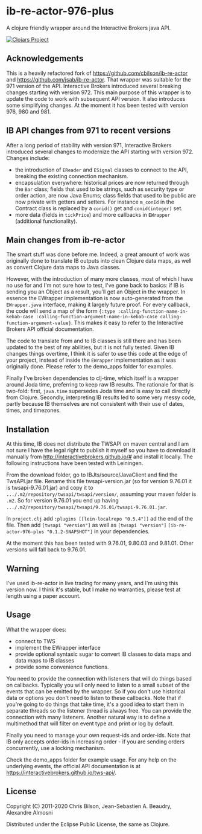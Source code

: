 # ib-re-actor-976-plus

A clojure friendly wrapper around the Interactive Brokers java API.

[![Clojars Project](https://img.shields.io/clojars/v/ib-re-actor-976-plus.svg)](https://clojars.org/ib-re-actor-976-plus)

## Acknowledgements

This is a heavily refactored fork of https://github.com/cbilson/ib-re-actor and https://github.com/jsab/ib-re-actor. That wrapper was suitable for the 971 version of the API. Interactive Brokers introduced several breaking changes starting with version 972. This main purpose of this wrapper is to update the code to work with subsequent API version. It also introduces some simplifying changes. At the moment it has been tested with version 976, 980 and 981.

## IB API changes from 971 to recent versions

After a long period of stability with version 971, Interactive Brokers introduced several changes to modernize the API starting with version 972. Changes include:
* the introduction of `EReader` and `ESignal` classes to connect to the API, breaking the existing connection mechanism.
* encapsulation everywhere: historical prices are now returned through the `Bar` class; fields that used to be strings, such as security type or order action, are now Java Enums; class fields that used to be public are now private with getters and setters. For instance `m_conId` in the Contract class is replaced by a `conid()` get and `conid(integer)` set.
* more data (fields in `tickPrice`) and more callbacks in `EWrapper` (additional functionality).

## Main changes from ib-re-actor

The smart stuff was done before me. Indeed, a great amount of work was originally done to translate IB outputs into clean Clojure data maps, as well as convert Clojure data maps to Java classes.

However, with the introduction of many more classes, most of which I have no use for and I'm not sure how to test, I've gone back to basics: if IB is sending you an Object as a result, you'll get an Object in the wrapper.  In essence the EWrapper implementation is now auto-generated from the `EWrapper.java` interface, making it largely future proof. For every callback, the code will send a map of the form `{:type :calling-function-name-in-kebab-case :calling-function-argument-name-in-kebab-case calling-function-argument-value}`. This makes it easy to refer to the Interactive Brokers API official documentation.

The code to translate from and to IB classes is still there and has been updated to the best of my abilities, but it is not fully tested. Given IB changes things overtime, I think it is safer to use this code at the edge of your project, instead of inside the `EWrapper` implementation as it was originally done. Please refer to the demo_apps folder for examples.

Finally I've broken dependencies to clj-time, which itself is a wrapper around Joda time, preferring to keep raw IB results. The rationale for that is two-fold: first, `java.time` supersedes Joda time and is easy to call directly from Clojure. Secondly, interpreting IB results led to some very messy code, partly because IB themselves are not consistent with their use of dates, times, and timezones.

## Installation

At this time, IB does not distribute the TWSAPI on maven central and I am not sure I have the legal right to publish it myself so you have to download it manually from http://interactivebrokers.github.io/# and install it locally. The following instructions have been tested with Leiningen.

From the download folder, go to IBJts/source/JavaClient and find the TwsAPI.jar file. Rename this file twsapi-version.jar (so for version 9.76.01 it is twsapi-9.76.01.jar) and copy it to  `.../.m2/repository/twsapi/twsapi/version/`, assuming your maven folder is `.m2`. So for version 9.76.01 you end up having `.../.m2/repository/twsapi/twsapi/9.76.01/twsapi-9.76.01.jar`.

In `project.clj` add `:plugins [[lein-localrepo "0.5.4"]]` ad the end of the file. Then add `[twsapi "version"]` as well as `[twsapi "version"]` `[ib-re-actor-976-plus "0.1.2-SNAPSHOT"]` in your dependencies.

At the moment this has been tested with 9.76.01, 9.80.03 and 9.81.01. Other versions will fall back to 9.76.01.

## Warning

I've used ib-re-actor in live trading for many years, and I'm using this version now. I think it's stable, but I make no warranties, please test at length using a paper account.

## Usage

What the wrapper does:
* connect to TWS
* implement the EWrapper interface
* provide optional syntaxic sugar to convert IB classes to data maps and data maps to IB classes
* provide some convenience functions.

You need to provide the connection with listeners that will do things based on callbacks. Typically you will only need to listen to a small subset of the events that can be emitted by the wrapper. So if you don't use historical data or options you don't need to listen to these callbacks. Note that if you're going to do things that take time, it's a good idea to start them in separate threads so the listener thread is always free. You can provide the connection with many listeners. Another natural way is to define a multimethod that will filter on event type and print or log by default.

Finally you need to manage your own request-ids and order-ids. Note that IB only accepts order-ids in increasing order - if you are sending orders concurrently, use a locking mechanism.

Check the demo_apps folder for example usage. For any help on the underlying events, the official API documentation is at https://interactivebrokers.github.io/tws-api/.

## License

Copyright (C) 2011-2020 Chris Bilson, Jean-Sebastien A. Beaudry, Alexandre Almosni

Distributed under the Eclipse Public License, the same as Clojure.

[1]: http://www.interactivebrokers.com/en/software/api/api.htm
